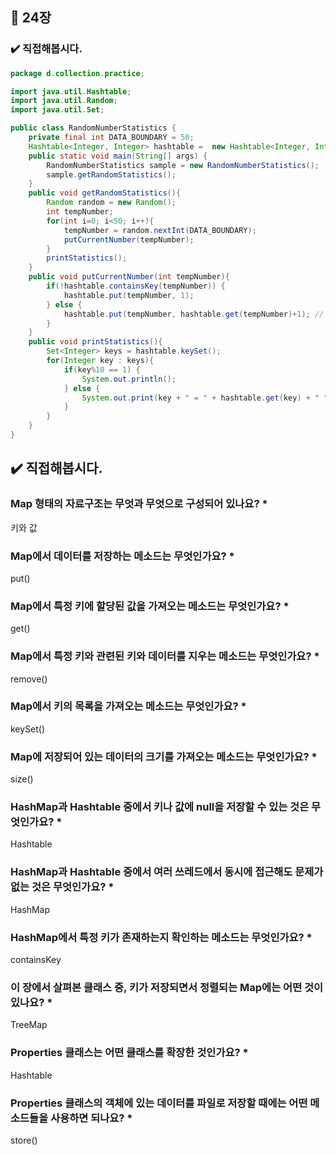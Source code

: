 ## :pushpin: 24장

### ✔️ 직접해봅시다.
```java
package d.collection.practice;

import java.util.Hashtable;
import java.util.Random;
import java.util.Set;

public class RandomNumberStatistics {
    private final int DATA_BOUNDARY = 50;
    Hashtable<Integer, Integer> hashtable =  new Hashtable<Integer, Integer>();
    public static void main(String[] args) {
        RandomNumberStatistics sample = new RandomNumberStatistics();
        sample.getRandomStatistics();
    }
    public void getRandomStatistics(){
        Random random = new Random();
        int tempNumber;
        for(int i=0; i<50; i++){
            tempNumber = random.nextInt(DATA_BOUNDARY);
            putCurrentNumber(tempNumber);
        }
        printStatistics();
    }
    public void putCurrentNumber(int tempNumber){
        if(!hashtable.containsKey(tempNumber)) {
            hashtable.put(tempNumber, 1);
        } else {
            hashtable.put(tempNumber, hashtable.get(tempNumber)+1); // 값에 +1
        }
    }
    public void printStatistics(){
        Set<Integer> keys = hashtable.keySet();
        for(Integer key : keys){
            if(key%10 == 1) {
                System.out.println();
            } else {
                System.out.print(key + " = " + hashtable.get(key) + " ");
            }
        }
    }
}
```

## ✔️ 직접해봅시다.
### Map 형태의 자료구조는 무엇과 무엇으로 구성되어 있나요? *
키와 값

### Map에서 데이터를 저장하는 메소드는 무엇인가요? *
put()

### Map에서 특정 키에 할당된 값을 가져오는 메소드는 무엇인가요? *
get()

### Map에서 특정 키와 관련된 키와 데이터를 지우는 메소드는 무엇인가요? *
remove()

### Map에서 키의 목록을 가져오는 메소드는 무엇인가요? *
keySet()

### Map에 저장되어 있는 데이터의 크기를 가져오는 메소드는 무엇인가요? *
size()

### HashMap과 Hashtable 중에서 키나 값에 null을 저장할 수 있는 것은 무엇인가요? *
Hashtable

### HashMap과 Hashtable 중에서 여러 쓰레드에서 동시에 접근해도 문제가 없는 것은 무엇인가요? *
HashMap

### HashMap에서 특정 키가 존재하는지 확인하는 메소드는 무엇인가요? *
containsKey

### 이 장에서 살펴본 클래스 중, 키가 저장되면서 정렬되는 Map에는 어떤 것이 있나요? *
TreeMap

### Properties 클래스는 어떤 클래스를 확장한 것인가요? *
Hashtable

### Properties 클래스의 객체에 있는 데이터를 파일로 저장할 때에는 어떤 메소드들을 사용하면 되나요? *
store()
